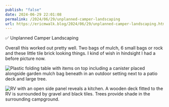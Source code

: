 ```yaml
---
publish: "false"
date: 2024-06-29 22:01:08
permalink: /2024/06/29/unplanned-camper-landscaping
url: https://ericmwalk.blog/2024/06/29/unplanned-camper-landscaping.html
---
```


✅ Unplanned Camper Landscaping

Overall this worked out pretty well. Two bags of mulch, 6 small bags or rock and these little tile brick looking things. I kind of wish in hindsight I had a before picture now.

![Plastic folding table with items on top including a canister placed alongside garden mulch bag beneath in an outdoor setting next to a patio deck and large tree.](https://ericmwalk.blog/uploads/2024/img-0557.jpeg)

![RV with an open side panel reveals a kitchen. A wooden deck fitted to the RV is surrounded by gravel and black tiles. Trees provide shade in the surrounding campground.](https://ericmwalk.blog/uploads/2024/img-0558.jpeg)